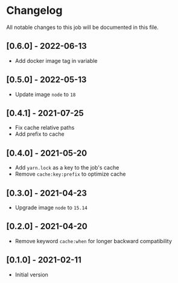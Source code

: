 # Changelog
All notable changes to this job will be documented in this file.

## [0.6.0] - 2022-06-13
* Add docker image tag in variable 

## [0.5.0] - 2022-05-13
* Update image `node` to `18`

## [0.4.1] - 2021-07-25
* Fix cache relative paths
* Add prefix to cache

## [0.4.0] - 2021-05-20
* Add `yarn.lock` as a key to the job's cache
* Remove `cache:key:prefix` to optimize cache 

## [0.3.0] - 2021-04-23
* Upgrade image `node` to `15.14`

## [0.2.0] - 2021-04-20
* Remove keyword `cache:when` for longer backward compatibility

## [0.1.0] - 2021-02-11
* Initial version
